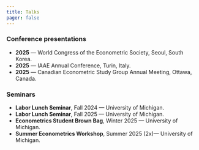 ```yaml
---
title: Talks
pager: false
---
```


### Conference presentations

- **2025** — World Congress of the Econometric Society, Seoul, South Korea.  
- **2025** — IAAE Annual Conference, Turin, Italy.  
- **2025** — Canadian Econometric Study Group Annual Meeting, Ottawa, Canada.  

### Seminars

- **Labor Lunch Seminar**, Fall 2024 — University of Michigan.  
- **Labor Lunch Seminar**, Fall 2025 — University of Michigan.
- **Econometrics Student Brown Bag**, Winter 2025 — University of Michigan.
- **Summer Econometrics Workshop**, Summer 2025 (2x)— University of Michigan.
